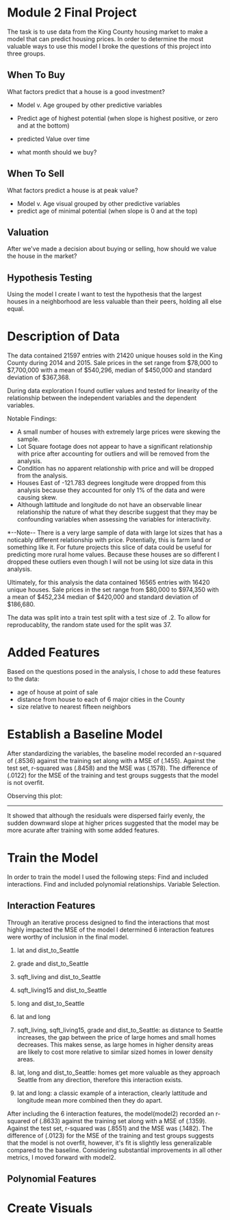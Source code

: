 
# Module 2 Final Project

The task is to use data from the King County housing market to make a model that can predict housing prices. In order to determine the most valuable ways to use this model I broke the questions of this project into three groups.

## When To Buy
What factors predict that a house is a good investment?
- Model v. Age grouped by other predictive variables
- Predict age of highest potential (when slope is highest positive, or zero and at the bottom)

- predicted Value over time
- what month should we buy?

## When To Sell 
What factors predict a house is at peak value?
- Model v. Age visual grouped by other predictive variables
- predict age of minimal potential (when slope is 0 and at the top)

## Valuation
After we've made a decision about buying or selling, how should we value the house in the market?

## Hypothesis Testing
Using the model I create I want to test the hypothesis that the largest houses in a neighborhood are less valuable than their peers, holding all else equal. 

# Description of Data
The data contained 21597 entries with 21420 unique houses sold in the King County during 2014 and 2015. Sale prices in the set range from $78,000 to $7,700,000 with a mean of $540,296, median of $450,000 and standard deviation of $367,368.  

During data exploration I found outlier values and tested for linearity of the relationship between the independent variables and the dependent variables.

Notable Findings:
- A small number of houses with extremely large prices were skewing the sample.
- Lot Square footage does not appear to have a significant relationship with price after accounting for outliers and will be removed from the analysis. 
- Condition has no apparent relationship with price and will be dropped from the analysis.
- Houses East of -121.783 degrees longitude were dropped from this analysis because they accounted for only 1% of the data and were causing skew.
- Although lattitude and longitude do not have an observable linear relationship the nature of what they describe suggest that they may be confounding variables when assessing the variables for interactivity.

*--Note-- There is a very large sample of data with large lot sizes that has a noticably different relationship with price. Potentially, this is farm land or something like it. For future projects this slice of data could be useful for predicting more rural home values. Because these houses are so different I dropped these outliers even though I will  not be using lot size data in this analysis.

Ultimately, for this analysis the data contained 16565 entries with 16420 unique houses. Sale prices in the set range from $80,000 to $974,350 with a mean of $452,234 median of $420,000 and standard deviation of $186,680.

The data was split into a train test split with a test size of .2. To allow for reproducablity, the random state used for the split was 37.   

# Added Features
Based on the questions posed in the analysis, I chose to add these features to the data:
- age of house at point of sale
- distance from house to each of 6 major cities in the County
- size relative to nearest fifteen neighbors

# Establish a Baseline Model
After standardizing the variables, the baseline model recorded an r-squared of (.8536) against the training set along with a MSE of (.1455). Against the test set, r-squared was (.8458) and the MSE was (.1578). The difference of (.0122) for the MSE of the training and test groups suggests that the model is not overfit.  

Observing this plot:

******

It showed that although the residuals were dispersed fairly evenly, the sudden downward slope at higher prices suggested that the model may be more acurate after training with some added features. 

# Train the Model
In order to train the model I used the following steps:
Find and included interactions.
Find and included polynomial relationships.
Variable Selection.

## Interaction Features
Through an iterative process designed to find the interactions that most highly impacted the MSE of the model I determined 6 interaction features were worthy of inclusion in the final model. 

1. lat and dist_to_Seattle
2. grade and dist_to_Seattle
3. sqft_living and dist_to_Seattle
4. sqft_living15 and dist_to_Seattle
6. long and dist_to_Seattle
6. lat and long


1. sqft_living, sqft_living15, grade and dist_to_Seattle: as distance to Seattle increases, the gap between the price of large homes and small homes decreases. This makes sense, as large homes in higher density areas are likely to cost more relative to similar sized homes in lower density areas. 
2. lat, long and dist_to_Seattle: homes get more valuable as they approach Seattle from any direction, therefore this interaction exists.
3. lat and long: a classic example of a interaction, clearly lattitude and longitude mean more combined then they do apart.   

After including the 6 interaction features, the model(model2) recorded an r-squared of (.8633) against the training set along with a MSE of (.1359). Against the test set, r-squared was (.8551) and the MSE was (.1482). The difference of (.0123) for the MSE of the training and test groups suggests that the model is not overfit, however, it's fit is slightly less generalizable compared to the baseline. Considering substantial improvements in all other metrics, I moved forward with model2. 

## Polynomial Features

# Create Visuals